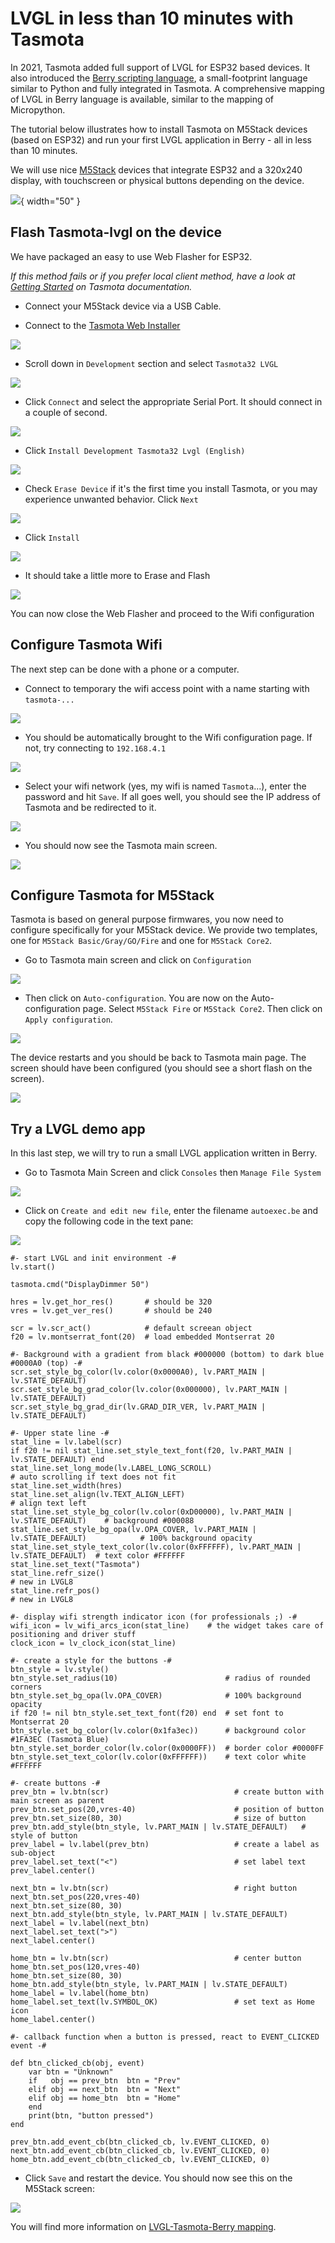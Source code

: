 # LVGL in less than 10 minutes with Tasmota

In 2021, Tasmota added full support of LVGL for ESP32 based devices. It also introduced the [Berry scripting language](https://berry.readthedocs.io/en/latest/source/en/Reference.html), a small-footprint language similar to Python and fully integrated in Tasmota. A comprehensive mapping of LVGL in Berry language is available, similar to the mapping of Micropython.

The tutorial below illustrates how to install Tasmota on M5Stack devices (based on ESP32) and run your first LVGL application in Berry - all in less than 10 minutes.

We will use nice [M5Stack](https://m5stack.com/) devices that integrate ESP32 and a 320x240 display, with touchscreen or physical buttons depending on the device.

![](_media/lvgl/M5Stack.png){ width="50" }

## Flash Tasmota-lvgl on the device

We have packaged an easy to use Web Flasher for ESP32.

_If this method fails or if you prefer local client method, have a look at [Getting Started](https://tasmota.github.io/docs/Getting-Started/) on Tasmota documentation._


- Connect your M5Stack device via a USB Cable.

- Connect to the [Tasmota Web Installer](https://arendst.github.io/Tasmota-firmware/)

![](_media/lvgl/Flash_main-screen.png)

- Scroll down in `Development` section and select `Tasmota32 LVGL`

![](_media/lvgl/Flash_select_firmware.png)

- Click `Connect` and select the appropriate Serial Port. It should connect in a couple of second.

![](_media/lvgl/Flash_serial_port.png)

- Click `Install Development Tasmota32 Lvgl (English)`

![](_media/lvgl/Flash_install.png)

- Check `Erase Device` if it's the first time you install Tasmota, or you may experience unwanted behavior. Click `Next`

![](_media/lvgl/Flash_erase.png)

- Click `Install`

![](_media/lvgl/Flash_confirm.png)

- It should take a little more to Erase and Flash

![](_media/lvgl/Flash_complete.png)

You can now close the Web Flasher and proceed to the Wifi configuration

## Configure Tasmota Wifi

The next step can be done with a phone or a computer.

- Connect to temporary the wifi access point with a name starting with `tasmota-...`

![](_media/lvgl/Tasmota_wifi_ap.png)

- You should be automatically brought to the Wifi configuration page. If not, try connecting to `192.168.4.1`

![](_media/lvgl/Tasmota_wifi_select.png)

- Select your wifi network (yes, my wifi is named `Tasmota`...), enter the password and hit `Save`. If all goes well, you should see the IP address of Tasmota and be redirected to it.

![](_media/lvgl/Tasmota_ip.png)

- You should now see the Tasmota main screen.

![](_media/lvgl/Tasmota_main.png)

## Configure Tasmota for M5Stack

Tasmota is based on general purpose firmwares, you now need to configure specifically for your M5Stack device. We provide two templates, one for `M5Stack Basic/Gray/GO/Fire` and one for `M5Stack Core2`.

- Go to Tasmota main screen and click on `Configuration`

![](_media/lvgl/Tasmota_config.png)

- Then click on `Auto-configuration`. You are now on the Auto-configuration page. Select `M5Stack Fire` or `M5Stack Core2`. Then click on `Apply configuration`.

![](_media/lvgl/Tasmota_autoconf.png)

The device restarts and you should be back to Tasmota main page. The screen should have been configured (you should see a short flash on the screen).

![](_media/lvgl/Tasmota_main2.png)

## Try a LVGL demo app

In this last step, we will try to run a small LVGL application written in Berry.

- Go to Tasmota Main Screen and click `Consoles` then `Manage File System`

![](_media/lvgl/Tasmota_fs.png)

- Click on `Create and edit new file`, enter the filename `autoexec.be` and copy the following code in the text pane:

![](_media/lvgl/Tasmota_lvgldemo.png)

```berry
#- start LVGL and init environment -#
lv.start()

tasmota.cmd("DisplayDimmer 50")

hres = lv.get_hor_res()       # should be 320
vres = lv.get_ver_res()       # should be 240

scr = lv.scr_act()            # default screean object
f20 = lv.montserrat_font(20)  # load embedded Montserrat 20

#- Background with a gradient from black #000000 (bottom) to dark blue #0000A0 (top) -#
scr.set_style_bg_color(lv.color(0x0000A0), lv.PART_MAIN | lv.STATE_DEFAULT)
scr.set_style_bg_grad_color(lv.color(0x000000), lv.PART_MAIN | lv.STATE_DEFAULT)
scr.set_style_bg_grad_dir(lv.GRAD_DIR_VER, lv.PART_MAIN | lv.STATE_DEFAULT)

#- Upper state line -#
stat_line = lv.label(scr)
if f20 != nil stat_line.set_style_text_font(f20, lv.PART_MAIN | lv.STATE_DEFAULT) end
stat_line.set_long_mode(lv.LABEL_LONG_SCROLL)                                        # auto scrolling if text does not fit
stat_line.set_width(hres)
stat_line.set_align(lv.TEXT_ALIGN_LEFT)                                              # align text left
stat_line.set_style_bg_color(lv.color(0xD00000), lv.PART_MAIN | lv.STATE_DEFAULT)    # background #000088
stat_line.set_style_bg_opa(lv.OPA_COVER, lv.PART_MAIN | lv.STATE_DEFAULT)            # 100% background opacity
stat_line.set_style_text_color(lv.color(0xFFFFFF), lv.PART_MAIN | lv.STATE_DEFAULT)  # text color #FFFFFF
stat_line.set_text("Tasmota")
stat_line.refr_size()                                                                # new in LVGL8
stat_line.refr_pos()                                                                 # new in LVGL8

#- display wifi strength indicator icon (for professionals ;) -#
wifi_icon = lv_wifi_arcs_icon(stat_line)    # the widget takes care of positioning and driver stuff
clock_icon = lv_clock_icon(stat_line)

#- create a style for the buttons -#
btn_style = lv.style()
btn_style.set_radius(10)                        # radius of rounded corners
btn_style.set_bg_opa(lv.OPA_COVER)              # 100% background opacity
if f20 != nil btn_style.set_text_font(f20) end  # set font to Montserrat 20
btn_style.set_bg_color(lv.color(0x1fa3ec))      # background color #1FA3EC (Tasmota Blue)
btn_style.set_border_color(lv.color(0x0000FF))  # border color #0000FF
btn_style.set_text_color(lv.color(0xFFFFFF))    # text color white #FFFFFF

#- create buttons -#
prev_btn = lv.btn(scr)                            # create button with main screen as parent
prev_btn.set_pos(20,vres-40)                      # position of button
prev_btn.set_size(80, 30)                         # size of button
prev_btn.add_style(btn_style, lv.PART_MAIN | lv.STATE_DEFAULT)   # style of button
prev_label = lv.label(prev_btn)                   # create a label as sub-object
prev_label.set_text("<")                          # set label text
prev_label.center()

next_btn = lv.btn(scr)                            # right button
next_btn.set_pos(220,vres-40)
next_btn.set_size(80, 30)
next_btn.add_style(btn_style, lv.PART_MAIN | lv.STATE_DEFAULT)
next_label = lv.label(next_btn)
next_label.set_text(">")
next_label.center()

home_btn = lv.btn(scr)                            # center button
home_btn.set_pos(120,vres-40)
home_btn.set_size(80, 30)
home_btn.add_style(btn_style, lv.PART_MAIN | lv.STATE_DEFAULT)
home_label = lv.label(home_btn)
home_label.set_text(lv.SYMBOL_OK)                 # set text as Home icon
home_label.center()

#- callback function when a button is pressed, react to EVENT_CLICKED event -#

def btn_clicked_cb(obj, event)
    var btn = "Unknown"
    if   obj == prev_btn  btn = "Prev"
    elif obj == next_btn  btn = "Next"
    elif obj == home_btn  btn = "Home"
    end
    print(btn, "button pressed")
end

prev_btn.add_event_cb(btn_clicked_cb, lv.EVENT_CLICKED, 0)
next_btn.add_event_cb(btn_clicked_cb, lv.EVENT_CLICKED, 0)
home_btn.add_event_cb(btn_clicked_cb, lv.EVENT_CLICKED, 0)
```

- Click `Save` and restart the device. You should now see this on the M5Stack screen:

![](_media/lvgl/lvgl_demo.png)

You will find more information on [LVGL-Tasmota-Berry mapping](https://tasmota.github.io/docs/LVGL/).
